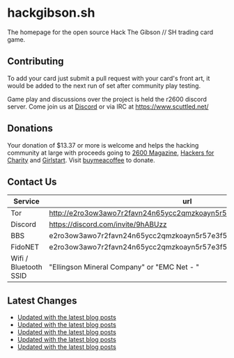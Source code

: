 # hackgibson.sh
The homepage for the open source Hack The Gibson // SH trading card game.


## Contributing

To add your card just submit a pull request with your card's front art, it would be added to the next run of set after community play testing.

Game play and discussions over the project is held the r2600 discord server. Come join us at [Discord](https://discord.com/invite/9hABUzz) or via IRC at https://www.scuttled.net/


## Donations

Your donation of $13.37 or more is welcome and helps the hacking community at large with proceeds going to [2600 Magazine](https://2600.com/), [Hackers for Charity](https://hackersforcharity.org) and [Girlstart](https://girlstart.org).  Visit [buymeacoffee](https://www.buymeacoffee.com/hackgibson.sh) to donate.


## Contact Us

Service | url
-|-
Tor | http://e2ro3ow3awo7r2favn24n65ycc2qmzkoayn5r57e3f56nvjwdcgg32ad.onion
Discord | https://discord.com/invite/9hABUzz
BBS | e2ro3ow3awo7r2favn24n65ycc2qmzkoayn5r57e3f56nvjwdcgg32ad.onion:23
FidoNET | e2ro3ow3awo7r2favn24n65ycc2qmzkoayn5r57e3f56nvjwdcgg32ad.onion:24554
Wifi / Bluetooth SSID | "Ellingson Mineral Company" or "EMC Net - <fidonet address>"

## Latest Changes
<!-- BLOG-POST-LIST:START -->
- [Updated with the latest blog posts](https://github.com/DFW2600/hackgibson.sh/commit/a8b28cb94769a820bc9e00a887be7bb2014046c9)
- [Updated with the latest blog posts](https://github.com/DFW2600/hackgibson.sh/commit/3d49008615ca8a65af35b215e4a6255823dc19b5)
- [Updated with the latest blog posts](https://github.com/DFW2600/hackgibson.sh/commit/4ca64625e8478f59e2d62e3e9e03d59ef48b9b54)
- [Updated with the latest blog posts](https://github.com/DFW2600/hackgibson.sh/commit/8d3387e9dfae1fb90626bd4442d7af9ce97f77d2)
- [Updated with the latest blog posts](https://github.com/DFW2600/hackgibson.sh/commit/643b1294d85fa41fd49b3e662743fe2467cfaa01)
<!-- BLOG-POST-LIST:END -->
